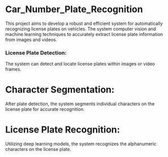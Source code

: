 # Car_Number_Plate_Recognition

This project aims to develop a robust and efficient system for automatically recognizing license plates on vehicles. The system computer vision and machine learning techniques to accurately extract license plate information from images and videos.



### License Plate Detection: 
The system can detect and locate license plates within images or video frames.
# Character Segmentation:
After plate detection, the system segments individual characters on the license plate for accurate recognition.
# License Plate Recognition:
Utilizing deep learning models, the system recognizes the alphanumeric characters on the license plate.
